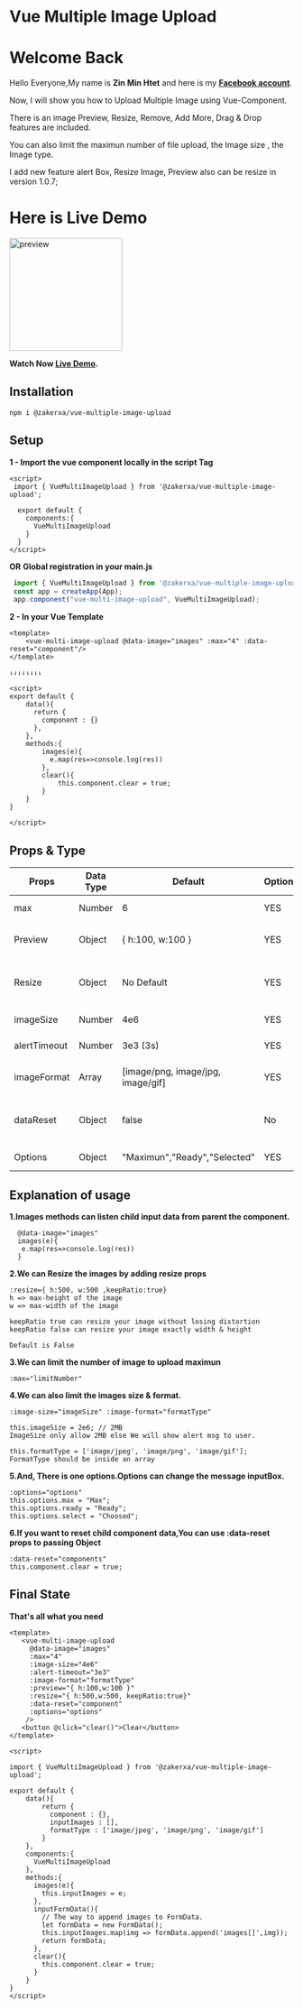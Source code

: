 # Vue Multiple Image Upload

# Welcome Back

Hello Everyone,My name is **Zin Min Htet** and here is my [**Facebook account**](https://www.facebook.com/mm.zakerxa).

Now, I will show you how to Upload Multiple Image using Vue-Component.

There is an image Preview, Resize, Remove, Add More, Drag & Drop features are included.

You can also limit the maximun number of file upload, the Image size , the Image type.

I add new feature alert Box, Resize Image, Preview also can be resize in version 1.0.7;


# Here is Live Demo

<img src="https://raw.githubusercontent.com/Zakerxa/Vue-Multi-Image-Upload/master/src/assets/preview.jpg" alt="preview" width="200" style="max-width:200px;"/>

**Watch Now [Live Demo](https://vue-multi-image-upload.vercel.app).**


## Installation

```NPM
npm i @zakerxa/vue-multiple-image-upload
```

## Setup

**1 - Import the vue component locally in the script Tag**

```Vue
<script>
 import { VueMultiImageUpload } from '@zakerxa/vue-multiple-image-upload';

  export default {
    components:{
      VueMultiImageUpload
    }
  }
</script>
```
**OR**
**Global registration in your main.js**

```Javascript
 import { VueMultiImageUpload } from '@zakerxa/vue-multiple-image-upload';
 const app = createApp(App);
 app.component("vue-multi-image-upload", VueMultiImageUpload);

```

**2 - In your Vue Template**

```Vue
<template>
    <vue-multi-image-upload @data-image="images" :max="4" :data-reset="component"/>
</template>
```

`⇃⇃⇃⇃⇂⇂⇂⇂`

```Vue
<script>
export default {
    data(){
      return {
        component : {}
      },
    },
    methods:{
        images(e){
          e.map(res=>console.log(res))
        },
        clear(){
            this.component.clear = true;
        }
    }
}

</script>
```

## Props & Type

<table class="table">
  <thead>
    <tr>
      <th scope="col">Props</th>
      <th scope="col">Data Type</th>
      <th scope="col">Default</th>
      <th scope="col">Optional</th>
      <th scope="col">Description</th>
    </tr>
  </thead>
  <tbody>
    <tr>
      <td scope="row">max</td>
      <td>Number</td>
      <td>6</td>
      <td>YES</td>
      <td>Upload File Limit</td>
    </tr>
    <tr>
      <td scope="row">Preview</td>
      <td>Object</td>
      <td>{ h:100, w:100 }</td>
      <td>YES</td>
      <td>Preview Size h => height</td>
    </tr>
    <tr>
      <td scope="row">Resize</td>
      <td>Object</td>
      <td>No Default</td>
      <td>YES</td>
      <td>{ h:500, w:500 , keepRatio: true}</td>
    </tr>
    <tr>
      <td scope="row">imageSize</td>
      <td>Number</td>
      <td>4e6</td>
      <td>YES</td>
      <td>Image File Size</td>
    </tr>
    <tr>
      <td scope="row">alertTimeout</td>
      <td>Number</td>
      <td>3e3 (3s)</td>
      <td>YES</td>
      <td>Alert TimeOut</td>
    </tr>
    <tr>
      <td scope="row">imageFormat</td>
      <td>Array</td>
      <td>[image/png, image/jpg, image/gif]</td>
      <td>YES</td>
      <td>Image's Format Validate</td>
    </tr>
     <tr>
      <td scope="row">dataReset</td>
      <td>Object</td>
      <td>false</td>
      <td>No</td>
      <td>Reset the child component data.</td>
    </tr>
     <tr>
      <td scope="row">Options</td>
      <td>Object</td>
      <td>"Maximun","Ready","Selected"</td>
      <td>YES</td>
      <td>Input Box Message.</td>
    </tr>
  </tbody>
</table>

## Explanation of usage

**1.Images methods can listen child input data from parent the component.**
```
  @data-image="images"
  images(e){
   e.map(res=>console.log(res))
  }
```

**2.We can Resize the images by adding resize props**
```
:resize={ h:500, w:500 ,keepRatio:true}
h => max-height of the image
w => max-width of the image

keepRatio true can resize your image without losing distortion
keepRatio false can resize your image exactly width & height

Default is False
```


**3.We can limit the number of image to upload maximun**
```
:max="limitNumber"
```

**4.We can also limit the images size & format.**
```
:image-size="imageSize" :image-format="formatType"

this.imageSize = 2e6; // 2MB
ImageSize only allow 2MB else We will show alert msg to user.

this.formatType = ['image/jpeg', 'image/png', 'image/gif'];
FormatType should be inside an array
```

**5.And, There is one options.Options can change the message inputBox.**
```
:options="options"
this.options.max = "Max";
this.options.ready = "Ready";
this.options.select = "Choosed";
```

**6.If you want to reset child component data,You can use :data-reset props to passing Object**
```
:data-reset="components"
this.component.clear = true;
```

## Final State

**That's all what you need**

```Vue
<template>
   <vue-multi-image-upload 
     @data-image="images" 
     :max="4" 
     :image-size="4e6"  
     :alert-timeout="3e3" 
     :image-format="formatType"
     :preview="{ h:100,w:100 }"
     :resize="{ h:500,w:500, keepRatio:true}" 
     :data-reset="component" 
     :options="options"  
    />
   <button @click="clear()">Clear</button>
</template>

<script>

import { VueMultiImageUpload } from '@zakerxa/vue-multiple-image-upload';

export default {
    data(){
        return {
          component : {},
          inputImages : [],
          formatType : ['image/jpeg', 'image/png', 'image/gif']
        }
    },
    components:{
      VueMultiImageUpload
    },
    methods:{
      images(e){
        this.inputImages = e;
      },
      inputFormData(){
        // The way to append images to FormData.
        let formData = new FormData();
        this.inputImages.map(img => formData.append('images[]',img));
        return formData;
      },
      clear(){
        this.component.clear = true;
      }
    }
}
</script>

```
